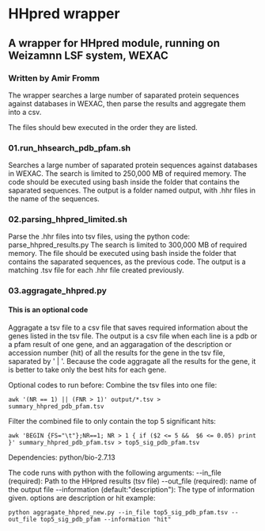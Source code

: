 
# HHpred wrapper
## A wrapper for HHpred module, running on Weizamnn LSF system, WEXAC
### Written by Amir Fromm

The wrapper searches a large number of saparated protein sequences against databases in WEXAC, then parse the results and aggregate them into a csv.

The files should bew executed in the order they are listed.

### 01.run_hhsearch_pdb_pfam.sh
Searches a large number of saparated protein sequences against databases in WEXAC.
The search is limited to 250,000 MB of required memory.
The code should be executed using bash inside the folder that contains the saparated sequences.
The output is a folder named output, with .hhr files in the name of the sequences.

### 02.parsing_hhpred_limited.sh
Parse the .hhr files into tsv files, using the python code: parse_hhpred_results.py
The search is limited to 300,000 MB of required memory.
The file should be executed using bash inside the folder that contains the saparated sequences, as the previous code.
The output is a matching .tsv file for each .hhr file created previously.

### 03.aggragate_hhpred.py
#### This is an optional code
Aggragate a tsv file to a csv file that saves required information about the genes listed in the tsv file.
The output is a csv file when each line is a pdb or a pfam result of one gene, and an aggaragation of the description or accession number (hit) of all the results for the gene in the tsv file, saparated by ' | '.
Because the code aggragate all the results for the gene, it is better to take only the best hits for each gene.

Optional codes to run before:
Combine the tsv files into one file:
```
awk '(NR == 1) || (FNR > 1)' output/*.tsv > summary_hhpred_pdb_pfam.tsv
```
Filter the combined file to only contain the top 5 significant hits:
```
awk 'BEGIN {FS="\t"};NR==1; NR > 1 { if ($2 <= 5 &&  $6 <= 0.05) print }' summary_hhpred_pdb_pfam.tsv > top5_sig_pdb_pfam.tsv
```
Dependencies:
python/bio-2.7.13

The code runs with python with the following arguments:
--in_file (required): Path to the HHpred results (tsv file)
--out_file (required): name of the output file 
--information (default:"description"): The type of information given. options are description or hit
example:
```
python aggragate_hhpred_new.py --in_file top5_sig_pdb_pfam.tsv --out_file top5_sig_pdb_pfam --information "hit"
```
